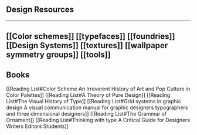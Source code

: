## Design Resources
---
[[Color schemes]]
[[typefaces]]
[[foundries]]
[[Design Systems]]
[[textures]]
	[[wallpaper symmetry groups]]
[[tools]]
---
## Books
[[Reading List#Color Scheme An Irreverent History of Art and Pop Culture in Color Palettes]]
[[Reading List#A Theory of Pure Design]]
[[Reading List#The Visual History of Type]]
[[Reading List#Grid systems in graphic design A visual communication manual for graphic designers typographers and three dimensional designers]]
[[Reading List#The Grammar of Ornament]]
[[Reading List#Thinking with type A Critical Guide for Designers Writers Editors Students]]
